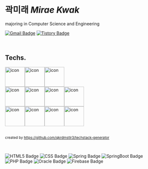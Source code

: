 <div align="left">
  
  # 곽미래 *Mirae Kwak*
 
  majoring in Computer Science and Engineering  
	
[![Gmail Badge](https://img.shields.io/badge/-Gmail-d14836?style=flat-square&logo=Gmail&logoColor=white&link=mirae.kwak00@gmail.com)](mailto:mirae.kwak00@gmail.com) [![Tistory Badge](https://img.shields.io/badge/-Tistory-000000?style=flat-square&logo=tistory&logoColor=white&link=https://miraekwak.tistory.com)](https://miraekwak.tistory.com)

  <br/>
	
  ## Techs.
  <div style="display: flex; align-items: flex-start;">
	  <img src="https://techstack-generator.vercel.app/js-icon.svg" alt="icon" width="65" height="65" />
	  <img src="https://techstack-generator.vercel.app/react-icon.svg" alt="icon" width="65" height="65" />
	  <img src="https://techstack-generator.vercel.app/nginx-icon.svg" alt="icon" width="65" height="65" />
  </div>
  <div style="display: flex; align-items: flex-start;">
	  <img src="https://techstack-generator.vercel.app/django-icon.svg" alt="icon" width="65" height="65" />
	  <img src="https://techstack-generator.vercel.app/python-icon.svg" alt="icon" width="65" height="65" />
	  <img src="https://techstack-generator.vercel.app/restapi-icon.svg" alt="icon" width="65" height="65" />
  	  <img src="https://techstack-generator.vercel.app/java-icon.svg" alt="icon" width="65" height="65" />
  </div>
  <div style="display: flex; align-items: flex-start;">
	  <img src="https://techstack-generator.vercel.app/mysql-icon.svg" alt="icon" width="65" height="65" />
	  <img src="https://techstack-generator.vercel.app/docker-icon.svg" alt="icon" width="65" height="65" />
	  <img src="https://techstack-generator.vercel.app/aws-icon.svg" alt="icon" width="65" height="65" />
	  <img src="https://techstack-generator.vercel.app/github-icon.svg" alt="icon" width="65" height="65" />
  </div>
	
  <br/>
	
  <sub>created by https://github.com/qkrdmstlr3/techstack-generator</sub>  

  <br/>
	
  ![HTML5 Badge](https://img.shields.io/badge/-HTML5-E34F26?style=flat-square&logo=html5&logoColor=white) ![CSS Badge](https://img.shields.io/badge/-CSS-1572B6?style=flat-square&logo=css3&logoColor=white) ![Spring Badge](https://img.shields.io/badge/-Spring-6DB33F?style=flat-square&logo=spring&logoColor=white) ![SpringBoot Badge](https://img.shields.io/badge/-SpringBoot-6DB33F?style=flat-square&logo=springboot&logoColor=white) ![PHP Badge](https://img.shields.io/badge/-PHP-777BB4?style=flat-square&logo=php&logoColor=white) ![Oracle Badge](https://img.shields.io/badge/-Oracle-F80000?style=flat-square&logo=oracle&logoColor=white) ![Firebase Badge](https://img.shields.io/badge/-Firebase-FFCA28?style=flat-square&logo=firebase&logoColor=white)
  
</div>
